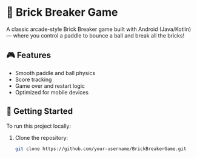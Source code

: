 # 🧱 Brick Breaker Game

A classic arcade-style Brick Breaker game built with Android (Java/Kotlin) — where you control a paddle to bounce a ball and break all the bricks!

## 🎮 Features

- Smooth paddle and ball physics
- Score tracking
- Game over and restart logic
- Optimized for mobile devices

## 🚀 Getting Started

To run this project locally:

1. Clone the repository:
   ```bash
   git clone https://github.com/your-username/BrickBreakerGame.git
